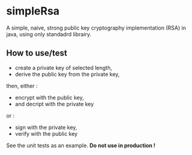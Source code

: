 # simpleRsa
A simple, naive, strong public key cryptography implementation (RSA) in java, 
using only standadrd librairy.

## How to use/test

* create a private key of selected length,
* derive the public key from the private key,

then, either :
* encrypt with the public key, 
* and decript with the private key

or :
* sign with the private key, 
* verify with the public key

See the unit tests as an example. **Do not use in production !**